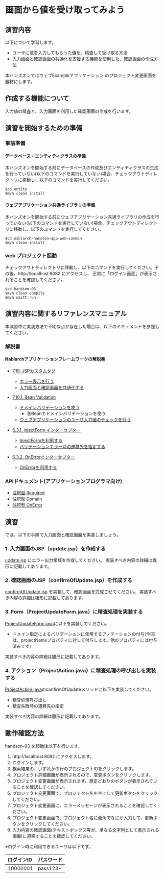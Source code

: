 画面から値を受け取ってみよう
==================================

## 演習内容
以下について学習します。

 - ユーザに値を入力してもらった値を、精査して受け取る方法
 - 入力画面と確認画面の共通化を支援する機能を使用した、確認画面の作成方法

本ハンズオンではウェブExampleアプリケーション のプロジェクト変更画面を題材にします。

## 作成する機能について

入力値の精査と、入力画面を利用した確認画面の作成を行います。

## 演習を開始するための準備

### 事前準備

#### データベース・エンティティクラスの準備
本ハンズオンを開始する前にデータベースの作成及びエンティティクラスの生成を行っていない(以下のコマンドを実行していない)場合、チェックアウトディレクトリに移動し、以下のコマンドを実行してください。

    $cd entity
    $mvn clean install

#### ウェブアプリケーション共通ライブラリの準備
本ハンズオンを開始する前にウェブアプリケーション共通ライブラリの作成を行っていない(以下のコマンドを実行していない)場合、チェックアウトディレクトリに移動し、以下のコマンドを実行してください。

    $cd nablarch-handson-app-web-common
    $mvn clean install

### web プロジェクト起動
チェックアウトディレクトリに移動し、以下のコマンドを実行してください。その後、http://localhost:8082 にアクセスし、
  正常に「ログイン画面」が表示されることを確認してください。

    $cd handson-03
    $mvn clean compile
    $mvn waitt:run

## 演習内容に関するリファレンスマニュアル
本演習中に実装方法で不明な点が存在した場合は、以下のドキュメントを参照してください。

### 解説書

#### Nablarchアプリケーションフレームワークの解説書

- [7.19. JSPカスタムタグ](https://nablarch.github.io/docs/5u19/doc/application_framework/application_framework/libraries/tag.html#jsp)
	- [エラー表示を行う](https://nablarch.github.io/docs/5u19/doc/application_framework/application_framework/libraries/tag.html#tag-write-error)
	- [入力画面と確認画面を共通化する](https://nablarch.github.io/docs/5u19/doc/application_framework/application_framework/libraries/tag.html#tag-make-common)

- [7.10.1. Bean Validation](https://nablarch.github.io/docs/5u19/doc/application_framework/application_framework/libraries/validation/bean_validation.html#bean-validation)
	- [ドメインバリデーションを使う](https://nablarch.github.io/docs/5u19/doc/application_framework/application_framework/libraries/validation/bean_validation.html#bean-validation-domain-validation)
		- 各Beanでドメインバリデーションを使う
  - [ウェブアプリケーションのユーザ入力値のチェックを行う](https://nablarch.github.io/docs/5u19/doc/application_framework/application_framework/libraries/validation/bean_validation.html#bean-validation-web-application)

- [6.3.1. InjectForm インターセプター](https://nablarch.github.io/docs/5u19/doc/application_framework/application_framework/handlers/web_interceptor/InjectForm.html#injectform)
	- [InjectFormを利用する](https://nablarch.github.io/docs/5u19/doc/application_framework/application_framework/handlers/web_interceptor/InjectForm.html#id4)
	- [バリデーションエラー時の遷移先を指定する](https://nablarch.github.io/docs/5u19/doc/application_framework/application_framework/handlers/web_interceptor/InjectForm.html#id5)

- [6.3.2. OnErrorインターセプター](https://nablarch.github.io/docs/5u19/doc/application_framework/application_framework/handlers/web_interceptor/on_error.html#onerror)
  - [OnErrorを利用する](https://nablarch.github.io/docs/5u19/doc/application_framework/application_framework/handlers/web_interceptor/on_error.html#id4)

### APIドキュメント(アプリケーションプログラマ向け)
- [注釈型 Required](https://nablarch.github.io/docs/5u19/publishedApi/nablarch-all/publishedApiDoc/programmer/nablarch/core/validation/ee/Required.html)
- [注釈型 Domain](https://nablarch.github.io/docs/5u19/publishedApi/nablarch-all/publishedApiDoc/programmer/nablarch/core/validation/ee/Domain.html)
- [注釈型 OnError](https://nablarch.github.io/docs/5u19/publishedApi/nablarch-all/publishedApiDoc/programmer/nablarch/fw/web/interceptor/OnError.html)


## 演習
では、以下の手順で入力画面と確認画面を実装しましょう。

### 1. 入力画面のJSP（update.jsp）を作成する
[update.jsp](./src/main/webapp/WEB-INF/view/project/update.jsp) にエラー出力領域を作成してください。
  実装すべき内容の詳細は雛形に記載してあります。


### 2. 確認画面のJSP（confirmOfUpdate.jsp）を作成する
[confirmOfUpdate.jsp](./src/main/webapp/WEB-INF/view/project/confirmOfUpdate.jsp) を実装して、確認画面を完成させてください。
  実装すべき内容の詳細は雛形に記載してあります。


### 3. Form（ProjectUpdateForm.java）に精査処理を実装する
[ProjectUpdateForm.java](./src/main/java/com/nablarch/example/app/web/form/ProjectUpdateForm.java)に以下を実装してください。

- ドメイン指定によるバリデーションに使用するアノテーションの付与(今回は、projectNameプロパティに対して付与します。他のプロパティには付与済みです)

実装すべき内容の詳細は雛形に記載してあります。


### 4. アクション（ProjectAction.java）に精査処理の呼び出しを実装する
[ProjectAction.java](./src/main/java/com/nablarch/example/app/web/action/ProjectAction.java)のconfirmOfUpdateメソッドに以下を実装してください。

- 精査処理呼び出し
- 精査失敗時の遷移先の指定

実装すべき内容の詳細は雛形に記載してあります。


## 動作確認方法
handson-03 を起動後以下を行います。

1. http://localhost:8082 にアクセスします。
2. ログインします。
4. 検索結果の、いずれかの行のプロジェクトIDをクリックします。
5. プロジェクト詳細画面が表示されるので、変更ボタンをクリックします。
6. プロジェクト変更画面が表示されます。想定どおりのボタンが表示されていることを確認してください。
7. プロジェクト変更画面で、プロジェクト名を空にして更新ボタンをクリックしてください。
8. プロジェクト変更画面に、エラーメッセージが表示されることを確認してください。
9. プロジェクト変更画面で、プロジェクト名に全角でなにか入力して、更新ボタンをクリックしてください。
10. 入力内容の確認画面(テキストボックス等が、単なる文字列として表示される画面)に遷移することを確認してください。

※ログイン時に利用できるユーザは以下です。

| ログインID | パスワード |
|:-------- |:---------|
| 10000001 | pass123- |
